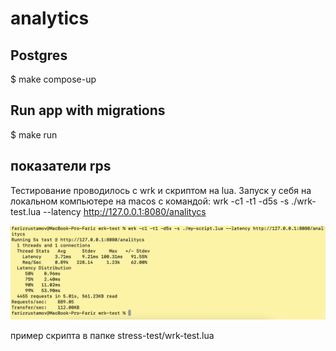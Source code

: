 # analytics
## Postgres
$ make compose-up
## Run app with migrations
$ make run

## показатели rps
Тестирование проводилось с wrk и скриптом на lua.
Запуск у себя на локальном компьютере на macos с командой:
wrk -c1 -t1 -d5s -s ./wrk-test.lua --latency http://127.0.0.1:8080/analitycs

![](stress-test/rps.png)

пример скрипта в папке stress-test/wrk-test.lua
